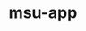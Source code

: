 ---
layout: page
title: msu-app
description: A student life mobile app for Marianopolis College
importance: 3
category: software
redirect: https://appadvice.com/app/marianopolis-student-union/1425343908
github: https://github.com/marianopolis
---